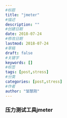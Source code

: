 ```yaml
---
#标题
title: "jmeter"
#描述
description: ""
#创建日期
date: 2018-07-24
#修改日期
lastmod: 2018-07-24
#草稿
draft: false
#关键字
keywords: []
#标签
tags: [post,stress]
#分类
categories: [post,stress]
#作者
author: "邹慧刚"
---
```

### 压力测试工具jmeter

